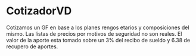 # CotizadorVD
Cotizamos un GF en base a los planes rengos etarios y composiciones del mismo.
Las listas de precios por motivos de seguridad no son reales.
El valor de la aporte esta tomado sobre un 3% del recibo de sueldo y 6.38 de recupero de aportes.

